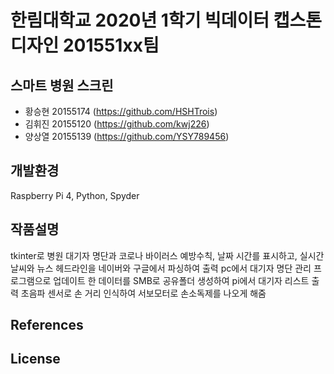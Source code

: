 # 한림대학교 2020년 1학기 빅데이터 캡스톤디자인 201551xx팀
     

## 스마트 병원 스크린
- 황승현 20155174 (https://github.com/HSHTrois)
- 김휘진 20155120 (https://github.com/kwj226)
- 양상열 20155139 (https://github.com/YSY789456)
## 개발환경
Raspberry Pi 4, Python, Spyder
## 작품설명
tkinter로 병원 대기자 명단과 코로나 바이러스 예방수칙, 날짜 시간를 표시하고, 실시간 날씨와 뉴스 헤드라인을 네이버와 구글에서 파싱하여 출력
pc에서 대기자 명단 관리 프로그램으로 업데이트 한 데이터를 SMB로 공유폴더 생성하여 pi에서 대기자 리스트 출력
초음파 센서로 손 거리 인식하여 서보모터로 손소독제를 나오게 해줌
## References

## License
